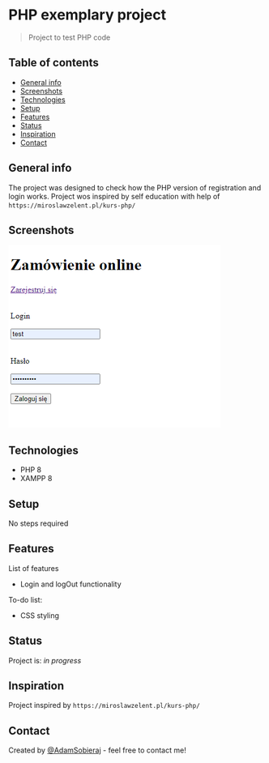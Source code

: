 # PHP exemplary project
> Project to test PHP code

## Table of contents
* [General info](#general-info)
* [Screenshots](#screenshots)
* [Technologies](#technologies)
* [Setup](#setup)
* [Features](#features)
* [Status](#status)
* [Inspiration](#inspiration)
* [Contact](#contact)

## General info
The project was designed to check how the PHP version of registration and login works.
Project wos inspired by self education with help of `https://miroslawzelent.pl/kurs-php/`

## Screenshots
![Example screenshot](./ProgramData/LogIn.png)

## Technologies
* PHP 8
* XAMPP 8

## Setup
No steps required

## Features
List of features
* Login and logOut functionality

To-do list:
* CSS styling

## Status
Project is: _in progress_

## Inspiration
Project inspired by `https://miroslawzelent.pl/kurs-php/`

## Contact
Created by [@AdamSobieraj](https://github.com/AdamSobieraj) - feel free to contact me!